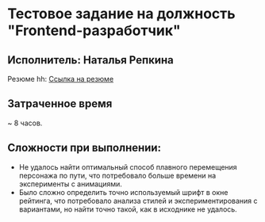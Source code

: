# Тестовое задание на должность "Frontend-разработчик"

## Исполнитель: Наталья Репкина
Резюме hh: [Ссылка на резюме](https://vladimir.hh.ru/resume/681a6db0ff0dc29d270039ed1f6c3041307447)

## Затраченное время
~ 8 часов.

## Сложности при выполнении:
- Не удалось найти оптимальный способ плавного перемещения персонажа по пути, что потребовало больше времени на эксперименты с анимациями.
- Было сложно определить точно используемый шрифт в окне рейтинга, что потребовало анализа стилей и экспериментирования с вариантами, но найти точно такой, как в исходнике не удалось.
